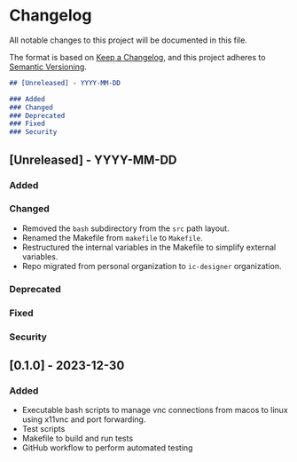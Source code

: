 # Changelog

All notable changes to this project will be documented in this file.

The format is based on [Keep a Changelog](https://keepachangelog.com/en/1.0.0/),
and this project adheres to [Semantic Versioning](https://semver.org/spec/v2.0.0.html).

```markdown
## [Unreleased] - YYYY-MM-DD

### Added
### Changed
### Deprecated
### Fixed
### Security
```

## [Unreleased] - YYYY-MM-DD

### Added
### Changed
- Removed the `bash` subdirectory from the `src` path layout.
- Renamed the Makefile from `makefile` to `Makefile`.
- Restructured the internal variables in the Makefile to simplify external variables.
- Repo migrated from personal organization to `ic-designer` organization.
### Deprecated
### Fixed
### Security


## [0.1.0] - 2023-12-30

### Added
- Executable bash scripts to manage vnc connections from macos to linux using x11vnc and port forwarding.
- Test scripts
- Makefile to build and run tests
- GitHub workflow to perform automated testing
